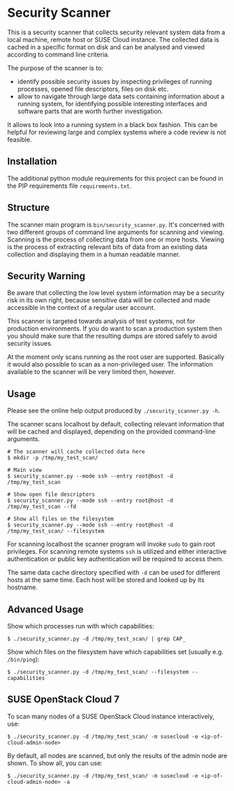 # Security Scanner

This is a security scanner that collects security relevant system data from a
local machine, remote host or SUSE Cloud instance. The collected data is
cached in a specific format on disk and can be analysed and viewed according
to command line criteria.

The purpose of the scanner is to:

- identify possible security issues by inspecting privileges of running
  processes, opened file descriptors, files on disk etc.
- allow to navigate through large data sets containing information about a
  running system, for identifying possible interesting interfaces and software
  parts that are worth further investigation.

It allows to look into a running system in a black box fashion. This can be
helpful for reviewing large and complex systems where a code review is not
feasible.

## Installation

The additional python module requirements for this project can be found in the
PIP requirements file `requirements.txt`.

## Structure

The scanner main program is `bin/security_scanner.py`. It's concerned with two
different groups of command line arguments for scanning and viewing. Scanning
is the process of collecting data from one or more hosts. Viewing is the
process of extracting relevant bits of data from an existing data collection
and displaying them in a human readable manner.

## Security Warning

Be aware that collecting the low level system information may be a security
risk in its own right, because sensitive data will be collected and made
accessible in the context of a regular user account.

This scanner is targeted towards analysis of test systems, not for production
environments. If you do want to scan a production system then you should make
sure that the resulting dumps are stored safely to avoid security issues.

At the moment only scans running as the root user are supported. Basically
it would also possible to scan as a non-privileged user. The information
available to the scanner will be very limited then, however.

## Usage

Please see the online help output produced by `./security_scanner.py -h`.

The scanner scans localhost by default, collecting relevant information that
will be cached and displayed, depending on the provided command-line
arguments.

```
# The scanner will cache collected data here
$ mkdir -p /tmp/my_test_scan/

# Main view
$ security_scanner.py --mode ssh --entry root@host -d /tmp/my_test_scan

# Show open file descriptors
$ security_scanner.py --mode ssh --entry root@host -d /tmp/my_test_scan --fd

# Show all files on the filesystem
$ security_scanner.py --mode ssh --entry root@host -d /tmp/my_test_scan/ --filesystem
```

For scanning localhost the scanner program will invoke `sudo` to gain root
privileges. For scanning remote systems `ssh` is utilized and either
interactive authentication or public key authentication will be required to
access them.

The same data cache directory specified with `-d` can be used for different
hosts at the same time. Each host will be stored and looked up by its hostname.

## Advanced Usage

Show which processes run with which capabilities:
```
$ ./security_scanner.py -d /tmp/my_test_scan/ | grep CAP_
```

Show which files on the filesystem have which capabilities set (usually e.g. `/bin/ping`):
```
$ ./security_scanner.py -d /tmp/my_test_scan/ --filesystem --capabilities
```

## SUSE OpenStack Cloud 7

To scan many nodes of a SUSE OpenStack Cloud instance interactively, use:
```
$ ./security_scanner.py -d /tmp/my_test_scan/ -m susecloud -e <ip-of-cloud-admin-node>
```

By default, all nodes are scanned, but only the results of the admin node are shown. To show all, you can use:
```
$ ./security_scanner.py -d /tmp/my_test_scan/ -m susecloud -e <ip-of-cloud-admin-node> -a
```
